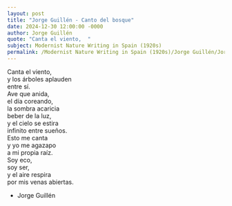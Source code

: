 ```yaml
---
layout: post
title: "Jorge Guillén - Canto del bosque"
date: 2024-12-30 12:00:00 -0000
author: Jorge Guillén
quote: "Canta el viento,  "
subject: Modernist Nature Writing in Spain (1920s)
permalink: /Modernist Nature Writing in Spain (1920s)/Jorge Guillén/Jorge Guillén - Canto del bosque
---
```


Canta el viento,  
y los árboles aplauden  
entre sí.  
Ave que anida,  
el día coreando,  
la sombra acaricia  
beber de la luz,  
y el cielo se estira  
infinito entre sueños.  
Esto me canta  
y yo me agazapo  
a mi propia raíz.  
Soy eco,  
soy ser,  
y el aire respira  
por mis venas abiertas.

- Jorge Guillén
